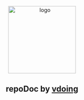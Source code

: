 <p align="center"><a href="#" target="_blank" rel="noopener noreferrer"><img width="180" src="https://cdn.jsdelivr.net/gh/xugaoyi/image_store/blog/20200409124835.png" alt="logo"></a></p>



</p>

<h2 align="center">repoDoc by <a href="https://github.com/xugaoyi/vuepress-theme-vdoing" target="_blank">vdoing</a></h2>

